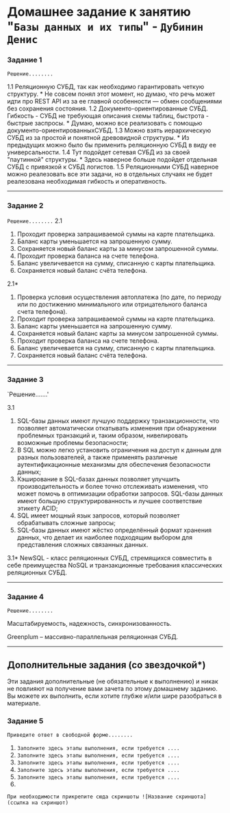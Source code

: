 # Домашнее задание к занятию "`Базы данных и их типы`" - `Дубинин Денис`



### Задание 1

`Решение........`

1.1 Реляционную СУБД, так как необходимо гарантировать четкую структуру. 
	* Не совсем понял этот момент, но думаю, что речь может идти про REST API из за ее главной особенности — обмен сообщениями без сохранения состояния.
1.2 Документо-ориентированные СУБД. Гибкость - СУБД не требующая описания схемы таблиц, быстрота - быстрые заспросы.
	* Думаю, можно все реализовать с помощью документо-ориентированныхСУБД.
1.3 Можно взять иерархическую СУБД из за простой и понятной древовидной структуры.
	* Из предыдущих можно было бы применить реляционную СУБД в виду ее универсальности.
1.4 Тут подойдет сетевая СУБД из за своей "паутинной" структуры.
	* Здесь наверное больше подойдет отдельная СУБД с привязкой к СУБД логистов.
1.5 Реляционными СУБД наверное можно реалезовать все эти задачи, но в отдельных случаях не будет реалезована необходимая гибкость и оперативность.

---

### Задание 2

`Решение........`
2.1
1) Проходит проверка запрашиваемой суммы на карте плательщика.
2) Баланс карты уменьшается на запрошенную сумму.
3) Сохраняется новый баланс карты за минусом запрошенной суммы.
4) Проходит проверка баланса на счете телефона.
5) Баланс увеличевается на сумму, списанную с карты плательщика.
6) Сохраняется новый баланс счёта телефона.

2.1*
1) Проверка условия осуществления автоплатежа (по дате, по периоду или по достижению минимального или отрицательного баланса счета телефона).
2) Проходит проверка запрашиваемой суммы на карте плательщика.
3) Баланс карты уменьшается на запрошенную сумму.
4) Сохраняется новый баланс карты за минусом запрошенной суммы.
5) Проходит проверка баланса на счете телефона.
6) Баланс увеличевается на сумму, списанную с карты плательщика.
7) Сохраняется новый баланс счёта телефона.


---

### Задание 3

`Решение.......'

3.1
1)    SQL-базы данных имеют лучшую поддержку транзакционности, что позволяет автоматически откатывать изменения при обнаружении проблемных транзакций и, таким образом, нивелировать возможные проблемы безопасности;
2)    В SQL можно легко установить ограничения на доступ к данным для разных пользователей, а также применять различные аутентификационные механизмы для обеспечения безопасности данных;
3)    Кэширование в SQL-базах данных позволяет улучшить производительность и более точно отслеживать изменения, что может помочь в оптимизации обработки запросов. SQL-базы данных имеют большую структурированность и лучшее соответствие этикету ACID;
4)    SQL имеет мощный язык запросов, который позволяет обрабатывать сложные запросы;
5)    SQL-базы данных имеют жёстко определённый формат хранения данных, что делает их наиболее подходящим выбором для представления сложных связанных данных.

3.1*
NewSQL - класс реляционных СУБД, стремящихся совместить в себе преимущества NoSQL и транзакционные требования классических реляционных СУБД. 

---

### Задание 4

`Решение........`

Масштабируемость, надежность, синхронизованность.

Greenplum – массивно-параллельная реляционная СУБД.

 
 
---
## Дополнительные задания (со звездочкой*)

Эти задания дополнительные (не обязательные к выполнению) и никак не повлияют на получение вами зачета по этому домашнему заданию. Вы можете их выполнить, если хотите глубже и/или шире разобраться в материале.

### Задание 5

`Приведите ответ в свободной форме........`

1. `Заполните здесь этапы выполнения, если требуется ....`
2. `Заполните здесь этапы выполнения, если требуется ....`
3. `Заполните здесь этапы выполнения, если требуется ....`
4. `Заполните здесь этапы выполнения, если требуется ....`
5. `Заполните здесь этапы выполнения, если требуется ....`
6. 

`При необходимости прикрепитe сюда скриншоты
![Название скриншота](ссылка на скриншот)`
